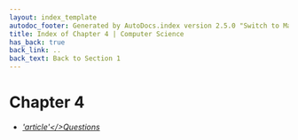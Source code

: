 ```yaml
---
layout: index_template
autodoc_footer: Generated by AutoDocs.index version 2.5.0 "Switch to Material Icons" ⓒ Starwort, 2020
title: Index of Chapter 4 | Computer Science
has_back: true
back_link: ..
back_text: Back to Section 1
---
```


# **Chapter 4**

- <a href='./questions.md'><i title='MD file' class="material-icons">'article'</>Questions</a>

